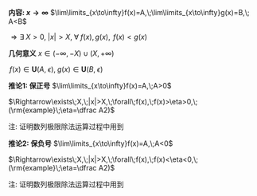 **内容: $x\to\infty$**
$\lim\limits_{x\to\infty}f(x)=A,\;\lim\limits_{x\to\infty}g(x)=B,\; A<B$

$\Rightarrow\exists\;X>0,\;|x|>X,\;\forall\;f(x),\,g(x),\;\,f(x)<g(x)$

**几何意义**
$x\in(-\infty,-X)\cup(X,+\infty)$

$\,f(x)\in\mathbf{U}(A,\;\epsilon),\;g(x)\in\mathbf{U}(B,\;\epsilon)$

**推论1: 保正号**
$\lim\limits_{x\to\infty}f(x)=A,\;A>0$

$\Rightarrow\exists\;X,\;|x|>X,\;\forall\;f(x),\;f(x)>\eta>0,\;(\rm{example}\;\eta=\dfrac A2)$

注: 证明数列极限除法运算过程中用到

**推论2: 保负号**
$\lim\limits_{x\to\infty}f(x)=A,\;A<0$

$\Rightarrow\exists\;X,\;|x|>X,\;\forall\;f(x),\;f(x)<\eta<0,\;(\rm{example}\;\eta=\dfrac A2)$

注: 证明数列极限除法运算过程中用到
